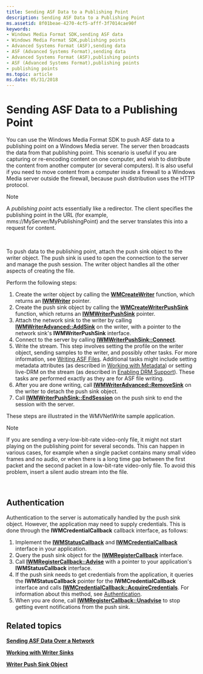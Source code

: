 ```yaml
---
title: Sending ASF Data to a Publishing Point
description: Sending ASF Data to a Publishing Point
ms.assetid: 8f01beae-4270-4cf5-afff-3f7014cae90f
keywords:
- Windows Media Format SDK,sending ASF data
- Windows Media Format SDK,publishing points
- Advanced Systems Format (ASF),sending data
- ASF (Advanced Systems Format),sending data
- Advanced Systems Format (ASF),publishing points
- ASF (Advanced Systems Format),publishing points
- publishing points
ms.topic: article
ms.date: 05/31/2018
---
```


# Sending ASF Data to a Publishing Point

You can use the Windows Media Format SDK to push ASF data to a publishing point on a Windows Media server. The server then broadcasts the data from that publishing point. This scenario is useful if you are capturing or re-encoding content on one computer, and wish to distribute the content from another computer (or several computers). It is also useful if you need to move content from a computer inside a firewall to a Windows Media server outside the firewall, because push distribution uses the HTTP protocol.

> [!Note]  
> A *publishing point* acts essentially like a redirector. The client specifies the publishing point in the URL (for example, mms://MyServer/MyPublishingPoint) and the server translates this into a request for content.

 

To push data to the publishing point, attach the push sink object to the writer object. The push sink is used to open the connection to the server and manage the push session. The writer object handles all the other aspects of creating the file.

Perform the following steps:

1.  Create the writer object by calling the [**WMCreateWriter**](/previous-versions/windows/desktop/api/Wmsdkidl/nf-wmsdkidl-wmcreatewriter) function, which returns an [**IWMWriter**](/previous-versions/windows/desktop/api/wmsdkidl/nn-wmsdkidl-iwmwriter) pointer.
2.  Create the push sink object by calling the [**WMCreateWriterPushSink**](/previous-versions/previous-versions/windows/desktop/api/wmsdkidl/nf-wmsdkidl-wmcreatewriterpushsink) function, which returns an [**IWMWriterPushSink**](/previous-versions/previous-versions/windows/desktop/api/wmsdkidl/nn-wmsdkidl-iwmwriterpushsink) pointer.
3.  Attach the network sink to the writer by calling [**IWMWriterAdvanced::AddSink**](/previous-versions/windows/desktop/api/Wmsdkidl/nf-wmsdkidl-iwmwriteradvanced-addsink) on the writer, with a pointer to the network sink's **IWMWriterPushSink** interface.
4.  Connect to the server by calling [**IWMWriterPushSink::Connect**](/previous-versions/windows/desktop/api/Wmsdkidl/nf-wmsdkidl-iwmwriterpushsink-connect).
5.  Write the stream. This step involves setting the profile on the writer object, sending samples to the writer, and possibly other tasks. For more information, see [Writing ASF Files](writing-asf-files.md). Additional tasks might include setting metadata attributes (as described in [Working with Metadata](working-with-metadata.md)) or setting live-DRM on the stream (as described in [Enabling DRM Support](enabling-drm-support.md)). These tasks are performed exactly as they are for ASF file writing.
6.  After you are done writing, call [**IWMWriterAdvanced::RemoveSink**](/previous-versions/windows/desktop/api/Wmsdkidl/nf-wmsdkidl-iwmwriteradvanced-removesink) on the writer to detach the push sink object.
7.  Call [**IWMWriterPushSink::EndSession**](/previous-versions/windows/desktop/api/Wmsdkidl/nf-wmsdkidl-iwmwriterpushsink-endsession) on the push sink to end the session with the server.

These steps are illustrated in the WMVNetWrite sample application.

> [!Note]  
> If you are sending a very-low-bit-rate video-only file, it might not start playing on the publishing point for several seconds. This can happen in various cases, for example when a single packet contains many small video frames and no audio, or when there is a long time gap between the first packet and the second packet in a low-bit-rate video-only file. To avoid this problem, insert a silent audio stream into the file.

 

## Authentication

Authentication to the server is automatically handled by the push sink object. However, the application may need to supply credentials. This is done through the **IWMCredentialCallback** callback interface, as follows:

1.  Implement the [**IWMStatusCallback**](/previous-versions/windows/desktop/api/wmsdkidl/nn-wmsdkidl-iwmstatuscallback) and [**IWMCredentialCallback**](/previous-versions/windows/desktop/api/wmsdkidl/nn-wmsdkidl-iwmcredentialcallback) interface in your application.
2.  Query the push sink object for the [**IWMRegisterCallback**](/previous-versions/windows/desktop/api/wmsdkidl/nn-wmsdkidl-iwmregistercallback) interface.
3.  Call [**IWMRegisterCallback::Advise**](/previous-versions/windows/desktop/api/Wmsdkidl/nf-wmsdkidl-iwmregistercallback-advise) with a pointer to your application's **IWMStatusCallback** interface.
4.  If the push sink needs to get credentials from the application, it queries the **IWMStatusCallback** pointer for the **IWMCredentialCallback** interface and calls [**IWMCredentialCallback::AcquireCredentials**](/previous-versions/windows/desktop/api/Wmsdkidl/nf-wmsdkidl-iwmcredentialcallback-acquirecredentials). For information about this method, see [Authentication](authentication.md).
5.  When you are done, call [**IWMRegisterCallback::Unadvise**](/previous-versions/windows/desktop/api/Wmsdkidl/nf-wmsdkidl-iwmregistercallback-unadvise) to stop getting event notifications from the push sink.

## Related topics

<dl> <dt>

[**Sending ASF Data Over a Network**](sending-asf-data-over-a-network.md)
</dt> <dt>

[**Working with Writer Sinks**](working-with-writer-sinks.md)
</dt> <dt>

[**Writer Push Sink Object**](writer-push-sink-object.md)
</dt> </dl>

 

 




